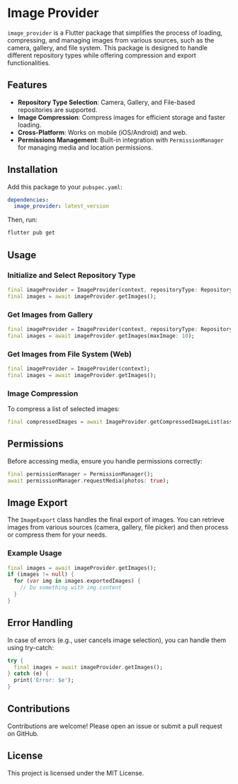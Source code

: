 
# Image Provider

`image_provider` is a Flutter package that simplifies the process of loading, compressing, and managing images from various sources, such as the camera, gallery, and file system. This package is designed to handle different repository types while offering compression and export functionalities.

## Features

- **Repository Type Selection**: Camera, Gallery, and File-based repositories are supported.
- **Image Compression**: Compress images for efficient storage and faster loading.
- **Cross-Platform**: Works on mobile (iOS/Android) and web.
- **Permissions Management**: Built-in integration with `PermissionManager` for managing media and location permissions.

## Installation

Add this package to your `pubspec.yaml`:

```yaml
dependencies:
  image_provider: latest_version
```

Then, run:

```bash
flutter pub get
```

## Usage

### Initialize and Select Repository Type

```dart
final imageProvider = ImageProvider(context, repositoryType: RepositoryType.camera);
final images = await imageProvider.getImages();
```

### Get Images from Gallery

```dart
final imageProvider = ImageProvider(context, repositoryType: RepositoryType.gallery);
final images = await imageProvider.getImages(maxImage: 10);
```

### Get Images from File System (Web)

```dart
final imageProvider = ImageProvider(context);
final images = await imageProvider.getImages();
```

### Image Compression

To compress a list of selected images:

```dart
final compressedImages = await ImageProvider.getCompressedImageList(assetimgs: selectedFiles);
```

## Permissions

Before accessing media, ensure you handle permissions correctly:

```dart
final permissionManager = PermissionManager();
await permissionManager.requestMedia(photos: true);
```

## Image Export

The `ImageExport` class handles the final export of images. You can retrieve images from various sources (camera, gallery, file picker) and then process or compress them for your needs.

### Example Usage

```dart
final images = await imageProvider.getImages();
if (images != null) {
  for (var img in images.exportedImages) {
    // Do something with img.content
  }
}
```

## Error Handling

In case of errors (e.g., user cancels image selection), you can handle them using try-catch:

```dart
try {
  final images = await imageProvider.getImages();
} catch (e) {
  print('Error: $e');
}
```

## Contributions

Contributions are welcome! Please open an issue or submit a pull request on GitHub.

## License

This project is licensed under the MIT License.
